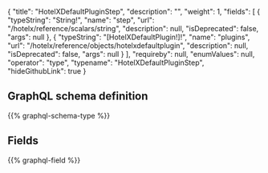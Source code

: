 {
  "title": "HotelXDefaultPluginStep",
  "description": "",
  "weight": 1,
  "fields": [
    {
      "typeString": "String!",
      "name": "step",
      "url": "/hotelx/reference/scalars/string",
      "description": null,
      "isDeprecated": false,
      "args": null
    },
    {
      "typeString": "[HotelXDefaultPlugin!]!",
      "name": "plugins",
      "url": "/hotelx/reference/objects/hotelxdefaultplugin",
      "description": null,
      "isDeprecated": false,
      "args": null
    }
  ],
  "requireby": null,
  "enumValues": null,
  "operator": "type",
  "typename": "HotelXDefaultPluginStep",
  "hideGithubLink": true
}
## GraphQL schema definition

{{% graphql-schema-type %}}

## Fields

{{% graphql-field %}}
